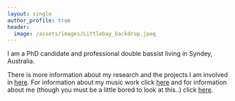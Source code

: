 ```yaml
---
layout: single
author_profile: true
header:
  image: /assets/images/Littlebay_backdrop.jpeg
---
```


I am a PhD candidate and professional double bassist living in Syndey, Australia.

There is more information about my research and the projects I am involved in [here](https://jbisits.github.io/research/).
For information about my music work click [here](https://jbisits.github.io/music/) and for information about me (though you must be a little bored to look at this..) click [here](https://jbisits.github.io/about/).
